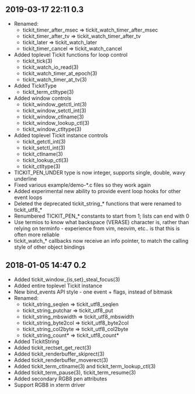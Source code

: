 ## 2019-03-17 22:11  0.3

  * Renamed:
      + tickit_timer_after_msec => tickit_watch_timer_after_msec
      + tickit_timer_after_tv   => tickit_watch_timer_after_tv
      + tickit_later            => tickit_watch_later
      + tickit_timer_cancel     => tickit_watch_cancel
  * Added toplevel Tickit functions for loop control
      + tickit_tick(3)
      + tickit_watch_io_read(3)
      + tickit_watch_timer_at_epoch(3)
      + tickit_watch_timer_at_tv(3)
  * Added TickitType
      + tickit_term_ctltype(3)
  * Added window controls
      + tickit_window_getctl_int(3)
      + tickit_window_setctl_int(3)
      + tickit_window_ctlname(3)
      + tickit_window_lookup_ctl(3)
      + tickit_window_ctltype(3)
  * Added toplevel Tickit instance controls
      + tickit_getctl_int(3)
      + tickit_setctl_int(3)
      + tickit_ctlname(3)
      + tickit_lookup_ctl(3)
      + tickit_ctltype(3)
  * TICKIT_PEN_UNDER type is now integer, supports single, double, wavy underline
  * Fixed various example/demo-\*.c files so they work again
  * Added experimental new ability to provide event loop hooks for other event
    loops
  * Deleted the deprecated tickit_string_\* functions that were renamed to
    tickit_utf8_\*
  * Renumbered TICKIT_PEN_\* constants to start from 1; lists can end with 0
  * Use termios to know what backspace (VERASE) character is, rather than
    relying on terminfo - experience from vim, neovim, etc.. is that this is
    often more reliable
  * tickit_watch_\* callbacks now receive an info pointer, to match the calling
    style of other object bindings

## 2018-01-05 14:47  0.2

  * Added tickit_window_{is,set}_steal_focus(3)
  * Added entire toplevel Tickit instance
  * New bind_events API style - one event + flags, instead of bitmask
  * Renamed:
     + tickit_string_seqlen   => tickit_utf8_seqlen
     + tickit_string_putchar  => tickit_utf8_put
     + tickit_string_mbswidth => tickit_utf8_mbswidth
     + tickit_string_byte2col => tickit_utf8_byte2col
     + tickit_string_col2byte => tickit_utf8_col2byte
     + tickit_string_count\*   => tickit_utf8_count\*
  * Added TickitString
  * Added tickit_rectset_get_rect(3)
  * Added tickit_renderbuffer_skiprect(3)
  * Added tickit_renderbuffer_moverect(3)
  * Added tickit_term_ctlname(3) and tickit_term_lookup_ctl(3)
  * Added tickit_term_pause(3), tickit_term_resume(3)
  * Added secondary RGB8 pen attributes
  * Support RGB8 in xterm driver
